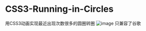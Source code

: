 # CSS3-Running-in-Circles
用CSS3动画实现最近出现次数很多的圆圈转圈
![image](https://raw.githubusercontent.com/futai/CSS3-Running-in-Circles/master/images/GIF.gif)
只兼容了谷歌
